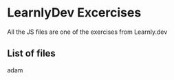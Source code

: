# LearnlyDev Excercises

All the JS files are one of the exercises from Learnly.dev


## List of files


adam
